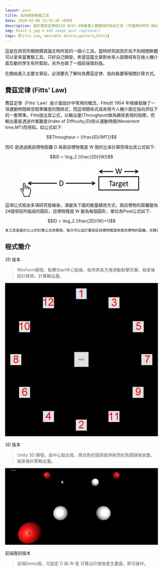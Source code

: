 ```yaml
---
layout: post
title: 指向績效衡量工具
date: 2020-02-08 13:32:20 +0300
description: 基於費茲定律和ISO 9241-9來衡量人類績效的指向工具 (可運用於MYO 與AirMouse)
img: Point-1.jpg # Add image post (optional)
tags: [Fitts Law, wearable device,gesture,Unity]
---
```


<script src='https://cdnjs.cloudflare.com/ajax/libs/mathjax/2.7.5/MathJax.js?config=default' async></script>

這是在研究所期間撰寫論文時所寫的一個小工具。當時研究因苦於找不到相關軟體可以拿來當實驗工具，只好自己開發，希望這篇文章對未來人因領域有在做人機介面互動的學生有所幫助，另外也做了一個前端復刻版。

在開始進入主要文章前，必須要先了解何為費茲定律、指向裝置等相關計算方式。

## 費茲定律 (Fitts' Law)

費茲定律（Fitts' Law）是介面設計中常用的概念，Fitts於 1954 年根據發展了一項運動時間與空間準確度的關係式，而這項關係式成為現今人機介面在指向評估下的一套標準。Fitts提出其公式，以輸出量(Throughput)做為績效表現的指標，而輸出量是透過作業難度(Index of Difficulty,ID)除以運動時間(Movement time,MT)而得知，如公式如下:

$$Throughput = (\frac{ID}{MT})$$

而ID 是透過兩目標物距離 D 與兩目標物寬度 W
間的比率計算而得出其公式如下:

$$ID = \log_2 (\frac{2D}{W})$$

<p align="center">
  <img src="../assets/img/FittsLaw/Fitt's.png">
</p>


這項公式經由多項研究發展後，演變為下圖的衡量績效方式，兩目標物的距離變為24個項目所組成的圓形，目標物寬度 W 變為每個圓形，單位為Pixel公式如下:

$$ID = \log_2 (\frac{2D}{W}+1)$$

``` bash
本工具是基於以上的計算公式來開發，每次可以自訂要設定目標物寬度與兩目標物的距離，任務完成後，會計算出本次操作所得出的輸出量。
```
## 程式簡介

2D 版本
>WinForm開發，點擊Start中心點後，依序將各方塊滑動點擊完畢，結束後統計耗時，計算輸出量。

<p align="center">
  <img src="../assets/img/FittsLaw/Point2.jpg">
</p>

3D 版本
>Unity 3D 開發，由中心點出發，將白色的圓球依序拖至紅色圓球後放置，結束後計算輸出量。

<p align="center">
  <img src="../assets/img/FittsLaw/Point3.jpg">
</p>

前端復刻版本
>前端Demo版，可設定 D 與 W 值 可算出ID值後產生畫面，即可操作。






